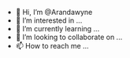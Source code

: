 - 👋 Hi, I’m @Arandawyne
- 👀 I’m interested in ...
- 🌱 I’m currently learning ...
- 💞️ I’m looking to collaborate on ...
- 📫 How to reach me ...

<!---
Arandawyne/Arandawyne is a ✨ special ✨ repository because its `README.md` (this file) appears on your GitHub profile.
You can click the Preview link to take a look at your changes.
--->
